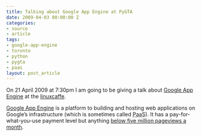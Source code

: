 ```yaml
---
title: Talking about Google App Engine at PyGTA
date: 2009-04-03 00:00:00 Z
categories:
- source
- article
tags:
- google-app-engine
- toronto
- python
- pygta
- paas
layout: post_article
---
```


On 21 April 2009 at 7:30pm I am going to be giving a talk about [Google App Engine](http://code.google.com/appengine/) at the [linuxcaffe](http://linuxcaffe.ca/).

[Google App Engine](http://code.google.com/appengine/) is a platform to building and hosting web applications on Google’s infrastructure (which is sometimes called <abbr title="Platform as a Service">PaaS</abbr>). It has a pay-for-what-you-use payment level but anything [below five million pageviews a month](http://code.google.com/appengine/kb/general.html#quota).
